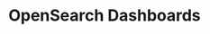 ---
role: ui
title: OpenSearch Dashboards
artifact_id: opensearch-dashboards
architecture: arm64
platform: linux
type: deb
artifact_url: https://artifacts.opensearch.org/releases/bundle/opensearch-dashboards/1.3.20/opensearch-dashboards-1.3.20-linux-arm64.deb
version: 1.3.20
category: opensearch-dashboards
slug: opensearch-dashboards-1.3.20-linux-arm64-deb
signature: https://artifacts.opensearch.org/releases/bundle/opensearch-dashboards/1.3.20/opensearch-dashboards-1.3.20-linux-arm64.deb.sig
guide: https://opensearch.org/docs/latest/opensearch/install/deb
---